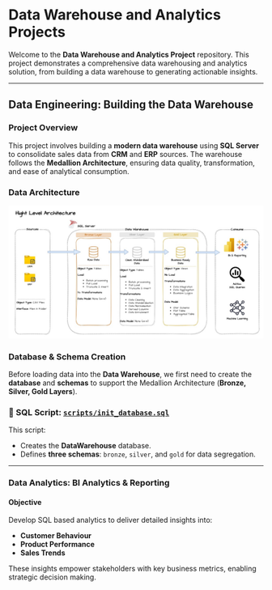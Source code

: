 # Data Warehouse and Analytics Projects

Welcome to the **Data Warehouse and Analytics Project** repository.
This project demonstrates a comprehensive data warehousing and analytics solution, from building a data warehouse to generating actionable insights.

---

## Data Engineering: Building the Data Warehouse

### Project Overview
This project involves building a **modern data warehouse** using **SQL Server** to consolidate sales data from **CRM** and **ERP** sources. The warehouse follows the **Medallion Architecture**, ensuring data quality, transformation, and ease of analytical consumption.

### Data Architecture
![Data Architecture](docs/Data%20Architecture.jpg)

### Database & Schema Creation

Before loading data into the **Data Warehouse**, we first need to create the **database** and **schemas** to support the Medallion Architecture (**Bronze, Silver, Gold Layers**).

### 📜 SQL Script: [`scripts/init_database.sql`](scripts/init_database.sql)
This script:
- Creates the **DataWarehouse** database.
- Defines **three schemas**: `bronze`, `silver`, and `gold` for data segregation.

---

### Data Analytics: BI Analytics & Reporting

#### Objective
Develop SQL based analytics to deliver detailed insights into:
- **Customer Behaviour**
- **Product Performance**
- **Sales Trends**

These insights empower stakeholders with key business metrics, enabling strategic decision making.
